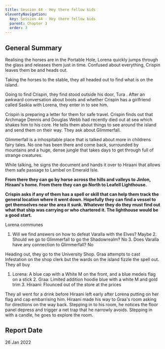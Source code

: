 ```yaml
---
title: Session 44 - Hey there fellow kids
eleventyNavigation:
  key: Session 44 - Hey there fellow kids
  parent: Chapter 3
  order: 3
---
```


## General Summary

Realising the horses are in the Portable Hole, Lorena quickly jumps through the glass and releases them just in time. Confused about everything, Crispin leaves them be and heads out.  

 Taking the horses to the stable, they all headed out to find what is on the island.  

 Going to find Crispin, they find stood outside his door, Tura . After an awkward conversation about boots and whether Crispin has a girlfriend called Saskia with Lorena, they enter in to see him.  

 Crispin is preparing a letter for them for safe travel. Crispin finds out that Archmage Dennis and Douglas Webb had recently died out at sea which shakes him to his core. He tells them about things to see around the island and send them on their way. They ask about Glimmerfall.  

 Glimmerfall is a inhospitable place that is talked about more in childrens fairy tales. No one has been there and come back, surrounded by mountains and a huge, dense jungle that takes days to get through full of strange creatures.  

 While talking, he signs the document and hands it over to Hiraani that allows them safe passage to Lambel on Emerald Isle.  

 **From there they can go by horse across the hills and valleys to Jinlon, Hiraani's home. From there they can go North to Leafell Lighthouse.**  

 **Crispin asks if any of them has a spell or skill that can help them track the general location where it went down. Hopefully they can find a vessel to get themselves near the area it sunk. Whatever they do they must find out what that ship was carrying or who chartered it. The lighthouse would be a good start.**  

 Lorena communes  

 1. Will we find answers on how to defeat Varalla with the Elves? Maybe 2. Should we go to Glimmerfall to go the Shadowrealm? No 3. Does Varalla have any connection to Glimmerfall? No  

 Heading out, they go to the University Shop. Graa attempts to cast Infestation on the shop clerk but the wards on the island fizzle the spell out. They all buy  

 1. Lorena: A blue cap with a White M on the front, and a blue medeis flag on a stick 2. Graa: Limited addition hoodie blue with a white M and gold trim 3. Hiraani: Flounced out of the store at the prices  

 They all went for a drink before Hiraani left early after Lorena putting on her flag and cap embarrising him. Hiraani made his way to Graa's room asking for directions on the way back. Stepping in to his room, he notices the floor panel depress and trigger a net trap that he narrowly avoids. Stepping in with a candle, he goes to explore the room.

## Report Date

26 Jan 2022
